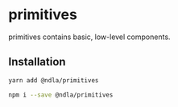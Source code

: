 # primitives

primitives contains basic, low-level components.

## Installation

```sh
yarn add @ndla/primitives
```

```sh
npm i --save @ndla/primitives
```
